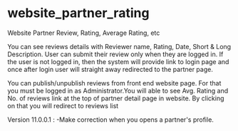 # website_partner_rating
Website Partner Review, Rating, Average Rating, etc

You can see reviews details with Reviewer name, Rating, Date, Short & Long Description.
User can submit their review only when they are logged in. If the user is not logged in, 
then the system will provide link to login page and once after login user will straight away redirected to the partner
page.

You can publish/unpublish reviews from front end website page. 
For that you must be logged in as Administrator.You will able to see Avg. Rating and No. of reviews link at the 
top of partner detail page in website. By clicking on that you will redirect to reviews list

Version 11.0.0.1 :
		-Make correction when you opens a partner's profile.


